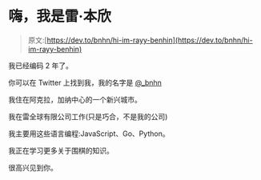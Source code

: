 # 嗨，我是雷·本欣

> 原文:[https://dev.to/bnhn/hi-im-rayy-benhin](https://dev.to/bnhn/hi-im-rayy-benhin)

我已经编码 2 年了。

你可以在 Twitter 上找到我，我的名字是 [@_bnhn](https://twitter.com/_bnhn)

我住在阿克拉，加纳中心的一个新兴城市。

我在雷全球有限公司工作(只是巧合，不是我的公司)

我主要用这些语言编程:JavaScript、Go、Python。

我正在学习更多关于围棋的知识。

很高兴见到你。